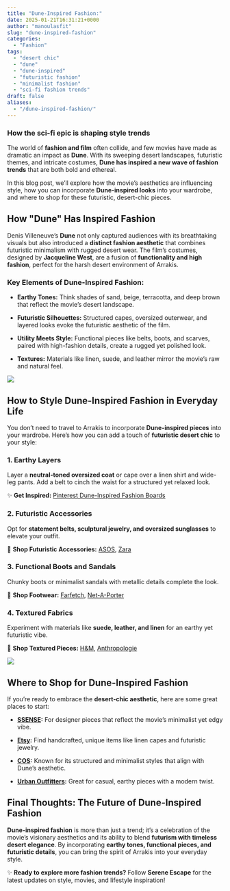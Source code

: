 ```yaml
---
title: "Dune-Inspired Fashion:"
date: 2025-01-21T16:31:21+0000
author: "manoulasfit"
slug: "dune-inspired-fashion"
categories:
  - "Fashion"
tags:
  - "desert chic"
  - "dune"
  - "dune-inspired"
  - "futuristic fashion"
  - "minimalist fashion"
  - "sci-fi fashion trends"
draft: false
aliases:
  - "/dune-inspired-fashion/"
---
```

### How the sci-fi epic is shaping style trends

The world of **fashion and film** often collide, and few movies have made as dramatic an impact as **Dune**. With its sweeping desert landscapes, futuristic themes, and intricate costumes, **Dune has inspired a new wave of fashion trends** that are both bold and ethereal.

In this blog post, we’ll explore how the movie’s aesthetics are influencing style, how you can incorporate **Dune-inspired looks** into your wardrobe, and where to shop for these futuristic, desert-chic pieces.

## **How "Dune" Has Inspired Fashion**

Denis Villeneuve’s **Dune** not only captured audiences with its breathtaking visuals but also introduced a **distinct fashion aesthetic** that combines futuristic minimalism with rugged desert wear. The film’s costumes, designed by **Jacqueline West**, are a fusion of **functionality and high fashion**, perfect for the harsh desert environment of Arrakis.

### **Key Elements of Dune-Inspired Fashion:**

- **Earthy Tones:** Think shades of sand, beige, terracotta, and deep brown that reflect the movie’s desert landscape.

- **Futuristic Silhouettes:** Structured capes, oversized outerwear, and layered looks evoke the futuristic aesthetic of the film.

- **Utility Meets Style:** Functional pieces like belts, boots, and scarves, paired with high-fashion details, create a rugged yet polished look.

- **Textures:** Materials like linen, suede, and leather mirror the movie’s raw and natural feel.

![](/DALL·E-2025-01-21-18.18.16-A-fashion-inspired-image-reflecting-Dunes-aesthetic.-The-scene-features-a-model-in-a-desert-like-environment-wearing-futuristic-yet-minimalist-clothi.webp)

## **How to Style Dune-Inspired Fashion in Everyday Life**

You don’t need to travel to Arrakis to incorporate **Dune-inspired pieces** into your wardrobe. Here’s how you can add a touch of **futuristic desert chic** to your style:

### **1. Earthy Layers**

Layer a **neutral-toned oversized coat** or cape over a linen shirt and wide-leg pants. Add a belt to cinch the waist for a structured yet relaxed look.

✨ **Get Inspired:** [Pinterest Dune-Inspired Fashion Boards](https://www.pinterest.com/)

### **2. Futuristic Accessories**

Opt for **statement belts, sculptural jewelry, and oversized sunglasses** to elevate your outfit.

🔗 **Shop Futuristic Accessories:** [ASOS](https://www.asos.com/), [Zara](https://www.zara.com/)

### **3. Functional Boots and Sandals**

Chunky boots or minimalist sandals with metallic details complete the look.

🔗 **Shop Footwear:** [Farfetch](https://www.farfetch.com/), [Net-A-Porter](https://www.net-a-porter.com/)

### **4. Textured Fabrics**

Experiment with materials like **suede, leather, and linen** for an earthy yet futuristic vibe.

🔗 **Shop Textured Pieces:** [H&M](https://www.hm.com/), [Anthropologie](https://www.anthropologie.com/)

![](/DALL·E-2025-01-21-18.20.05-A-futuristic-fashion-editorial-inspired-by-Dune-featuring-a-model-in-a-dramatic-desert-landscape.-The-outfit-includes-a-structured-metallic-tunic-wi.webp)

## **Where to Shop for Dune-Inspired Fashion**

If you’re ready to embrace the **desert-chic aesthetic**, here are some great places to start:

- **[SSENSE](https://www.ssense.com/):** For designer pieces that reflect the movie’s minimalist yet edgy vibe.

- **[Etsy](https://www.etsy.com/):** Find handcrafted, unique items like linen capes and futuristic jewelry.

- **[COS](https://www.cos.com/):** Known for its structured and minimalist styles that align with Dune’s aesthetic.

- **[Urban Outfitters](https://www.urbanoutfitters.com/):** Great for casual, earthy pieces with a modern twist.

## **Final Thoughts: The Future of Dune-Inspired Fashion**

**Dune-inspired fashion** is more than just a trend; it’s a celebration of the movie’s visionary aesthetics and its ability to blend **futurism with timeless desert elegance**. By incorporating **earthy tones, functional pieces, and futuristic details**, you can bring the spirit of Arrakis into your everyday style.

✨ **Ready to explore more fashion trends?** Follow **Serene Escape** for the latest updates on style, movies, and lifestyle inspiration!